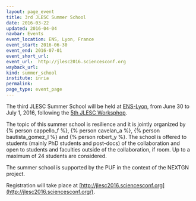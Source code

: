 ```yaml
---
layout: page_event
title: 3rd JLESC Summer School
date: 2016-03-22
updated: 2016-04-04
navbar: Events
event_location: ENS, Lyon, France
event_start: 2016-06-30
event_end: 2016-07-01
event_short_url:
event_url:  http://jlesc2016.sciencesconf.org
wayback_url: 
kind: summer_school
institute: inria
permalink:
page_type: event_page
---
```


The third JLESC Summer School will be held at [ENS-Lyon](http://www.ens-lyon.fr/en/english-ens-de-lyon-269761.kjsp), from June 30 to July 1, 2016, following the [5th JLESC Worksphop](/events/5th-jlesc-workshop).

The topic of this summer school is resilience and it is jointly organized by {% person cappello_f %}, {% person cavelan_a %}, {% person bautista_gomez_l %} and {% person robert_y %}.
The school is offered to students (mainly PhD students and post-docs) of the collaboration and open
to students and faculties outside of the collaboration, if room.
Up to a maximum of 24 students are considered.

The summer school is supported by the PUF in the context of the NEXTGN project.

Registration will take place at [http://jlesc2016.sciencesconf.org](http://jlesc2016.sciencesconf.org/).